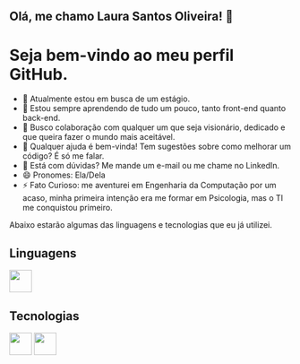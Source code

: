 ## Olá, me chamo Laura Santos Oliveira! 👋
# Seja bem-vindo ao meu perfil GitHub. 

- 🔭 Atualmente estou em busca de um estágio.
- 🌱 Estou sempre aprendendo de tudo um pouco, tanto front-end quanto back-end.
- 👯 Busco colaboração com qualquer um que seja visionário, dedicado e que queira fazer o mundo mais aceitável. 
- 🤔 Qualquer ajuda é bem-vinda! Tem sugestões sobre como melhorar um código? É só me falar.
- 💬 Está com dúvidas? Me mande um e-mail ou me chame no LinkedIn.
- 😄 Pronomes: Ela/Dela
- ⚡ Fato Curioso: me aventurei em Engenharia da Computação por um acaso, minha primeira intenção era me formar em Psicologia, mas o TI me conquistou primeiro.

Abaixo estarão algumas das linguagens e tecnologias que eu já utilizei.

## Linguagens

<img loading="lazy" src="https://cdn.jsdelivr.net/gh/devicons/devicon@latest/icons/csharp/csharp-original.svg" width=40 height=40/>

## Tecnologias

<img loading="lazy" src="https://cdn.jsdelivr.net/gh/devicons/devicon@latest/icons/arduino/arduino-original-wordmark.svg" width=40 height=40/>
<img loading="lazy" src="https://cdn.jsdelivr.net/gh/devicons/devicon@latest/icons/axios/axios-plain.svg" width=40 height=40/>
          

